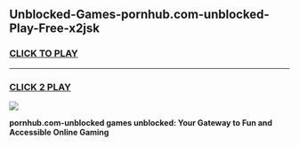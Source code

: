 
## Unblocked-Games-pornhub.com-unblocked-Play-Free-x2jsk
<h3>
<a href="https://premium76.site?title=pornhub.com-unblocked&ref=19M">CLICK TO PLAY</a></h3>
<hr>

<h3>
<a href="https://premium76.site?title=pornhub.com-unblocked&ref=19M">CLICK 2 PLAY</a>
  
</h3>

<a href="https://premium76.site?title=pornhub.com-unblocked&ref=19M"><img src="https://clearcache.store/games.png"></a>


**pornhub.com-unblocked games unblocked: Your Gateway to Fun and Accessible Online Gaming**
